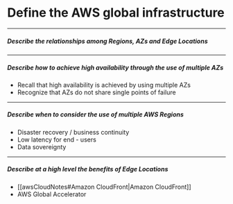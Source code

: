 # Define the AWS global infrastructure
---
##### Describe the relationships among Regions,  AZs and Edge Locations

---
##### Describe how to achieve high availability through the use of multiple AZs
- Recall that high availability is achieved by using multiple AZs
- Recognize that AZs do not share single points of failure

---
##### Describe when to consider the use of multiple AWS Regions
- Disaster recovery / business continuity
- Low latency for end - users
- Data sovereignty

----
##### Describe at a high level the benefits of Edge Locations
- [[awsCloudNotes#Amazon CloudFront|Amazon CloudFront]]
- AWS Global Accelerator